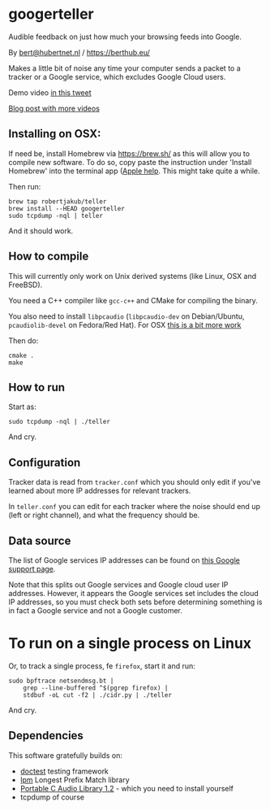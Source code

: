 # googerteller

Audible feedback on just how much your browsing feeds into Google.

By bert@hubertnet.nl / https://berthub.eu/ 

Makes a little bit of noise any time your computer sends a packet to a
tracker or a Google service, which excludes Google Cloud users.

Demo video [in this tweet](https://twitter.com/bert_hu_bert/status/1561466204602220544)

[Blog post with more videos](https://berthub.eu/articles/posts/tracker-beeper/)

## Installing on OSX:
If need be, install Homebrew via https://brew.sh/ as this will allow you to
compile new software. To do so, copy paste the instruction under 'Install
Homebrew' into the terminal app ([Apple
help](https://support.apple.com/guide/terminal/open-or-quit-terminal-apd5265185d-f365-44cb-8b09-71a064a42125/mac). This might take quite a while.

Then run:
```
brew tap robertjakub/teller
brew install --HEAD googerteller
sudo tcpdump -nql | teller
```
And it should work.

## How to compile
This will currently only work on Unix derived systems (like Linux, OSX and
FreeBSD). 

You need a C++ compiler like `gcc-c++` and CMake for compiling the binary.

You also need to install `libpcaudio` (`libpcaudio-dev` on Debian/Ubuntu, `pcaudiolib-devel` on Fedora/Red Hat).
For OSX [this is a bit more work](https://github.com/espeak-ng/pcaudiolib#mac-os)

Then do:

```
cmake .
make
```

## How to run
Start as:
```
sudo tcpdump -nql | ./teller
```

And cry.

## Configuration
Tracker data is read from `tracker.conf` which you should only edit if
you've learned about more IP addresses for relevant trackers.

In `teller.conf` you can edit for each tracker where the noise should end up
(left or right channel), and what the frequency should be. 

## Data source
The list of Google services IP addresses can be found on [this Google
support page](https://support.google.com/a/answer/10026322?hl=en).

Note that this splits out Google services and Google cloud user IP
addresses. However, it appears the Google services set includes the cloud IP
addresses, so you must check both sets before determining something is in
fact a Google service and not a Google customer.

# To run on a single process on Linux

Or, to track a single process, fe `firefox`, start it and run:

```shell
sudo bpftrace netsendmsg.bt |
    grep --line-buffered ^$(pgrep firefox) |
    stdbuf -oL cut -f2 | ./cidr.py | ./teller
```

And cry.

## Dependencies
This software gratefully builds on:

 * [doctest](https://github.com/doctest/doctest) testing framework
 * [lpm](https://github.com/rmind/liblpm) Longest Prefix Match library
 * [Portable C Audio Library 1.2](https://github.com/espeak-ng/pcaudiolib) - which you need to install yourself
 * tcpdump of course
